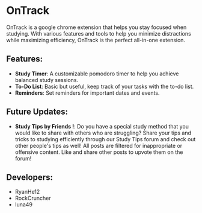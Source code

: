 # OnTrack
OnTrack is a google chrome extension that helps you stay focused when studying. With various features and tools to help you minimize distractions while maximizing efficiency, OnTrack is the perfect all-in-one extension. 

## Features:
- **Study Timer**: A customizable pomodoro timer to help you achieve balanced study sessions.
- **To-Do List**: Basic but useful, keep track of your tasks with the to-do list.
- **Reminders**: Set reminders for important dates and events.

## Future Updates:
- **Study Tips by Friends !**: Do you have a special study method that you would like to share with others who are struggling? Share your tips and tricks to studying efficiently through our Study Tips forum and check out other people's tips as well! All posts are filtered for inappropriate or offensive content. Like and share other posts to upvote them on the forum!

## Developers:
- RyanHe12
- RockCruncher
- luna49
